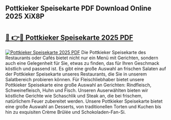 ## Pottkieker Speisekarte PDF Download Online 2025 XiX8P

# <h2><a href="http://gcacuh6.nevu.top/?p=Pottkieker+Speisekarte">🔗 👉🔴 Pottkieker Speisekarte 2025 PDF</a></h2>

[![Pottkieker Speisekarte 2025 PDF](https://i.imgur.com/dBaPXMq.png)](http://gcacuh6.nevu.top/?p=Pottkieker+Speisekarte)
Die Pottkieker Speisekarte des Restaurants oder Cafés bietet nicht nur ein Menü mit Gerichten, sondern auch eine Gelegenheit für Sie, etwas zu finden, das für Ihren Geschmack köstlich und passend ist. Es gibt eine große Auswahl an frischen Salaten auf der Pottkieker Speisekarte unseres Restaurants, die Sie in unserem Salatbereich probieren können. Für Fleischliebhaber bietet unsere Pottkieker Speisekarte eine große Auswahl an Gerichten: Rindfleisch, Schweinefleisch, Huhn und Fisch. Unseren Auserwählten bieten wir köstliche Gerichte wie Schaschlik und Steak an, die bei frischem, natürlichem Feuer zubereitet werden. Unsere Pottkieker Speisekarte bietet eine große Auswahl an Desserts, von traditionellen Torten und Kuchen bis hin zu exquisiten Crème Brûlée und Schokoladen-Fan-Si.
